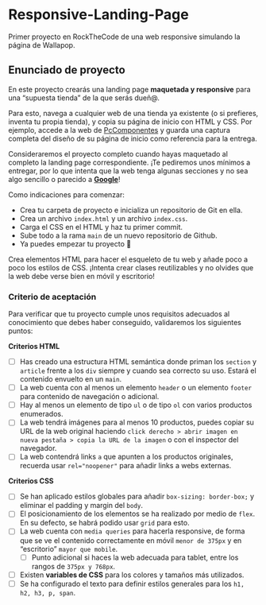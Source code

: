 # Responsive-Landing-Page

Primer proyecto en RockTheCode de una web responsive simulando la página de Wallapop.

## Enunciado de proyecto

En este proyecto crearás una landing page **maquetada y responsive** para una “supuesta tienda” de la que serás dueñ@. 

Para esto, navega a cualquier web de una tienda ya existente (o si prefieres, inventa tu propia tienda), y copia su página de inicio con HTML y CSS. Por ejemplo, accede a la web de [PcComponentes](https://www.pccomponentes.com/) y guarda una captura completa del diseño de su página de inicio como referencia para la entrega.

Consideraremos el proyecto completo cuando hayas maquetado al completo la landing page correspondiente. ¡Te pediremos unos mínimos a entregar, por lo que intenta que la web tenga algunas secciones y no sea algo sencillo o parecido a **[Google](https://www.google.es/)**!

Como indicaciones para comenzar:

- Crea tu carpeta de proyecto e inicializa un repositorio de Git en ella.
- Crea un archivo `index.html` y un archivo `index.css`.
- Carga el CSS en el HTML y haz tu primer commit.
- Sube todo a la rama `main` de un nuevo repositorio de Github.
- Ya puedes empezar tu proyecto 🚀

Crea elementos HTML para hacer el esqueleto de tu web y añade poco a poco los estilos de CSS. ¡Intenta crear clases reutilizables y no olvides que la web debe verse bien en móvil y escritorio!

### Criterio de aceptación

Para verificar que tu proyecto cumple unos requisitos adecuados al conocimiento que debes haber conseguido, validaremos los siguientes puntos:

**Criterios HTML**

- [ ]  Has creado una estructura HTML semántica donde priman los `section` y `article` frente a los `div` siempre y cuando sea correcto su uso. Estará el contenido envuelto en un `main`.
- [ ]  La web cuenta con al menos un elemento `header` o un elemento `footer` para contenido de navegación o adicional.
- [ ]  Hay al menos un elemento de tipo `ul` o de tipo `ol` con varios productos enumerados.
- [ ]  La web tendrá imágenes para al menos 10 productos, puedes copiar su URL de la web original haciendo `click derecho > abrir imagen en nueva pestaña > copia la URL de la imagen` o con el inspector del navegador.
- [ ]  La web contendrá links `a` que apunten a los productos originales, recuerda usar `rel="noopener"` para añadir links a webs externas.

**Criterios CSS**

- [ ]  Se han aplicado estilos globales para añadir `box-sizing: border-box;` y eliminar el padding y margin del `body`.
- [ ]  El posicionamiento de los elementos se ha realizado por medio de `flex`. En su defecto, se habrá podido usar `grid` para esto.
- [ ]  La web cuenta con `media queries` para hacerla responsive, de forma que se ve el contenido correctamente en móvil `menor de 375px` y en “escritorio” `mayor que mobile`.
    - [ ]  Punto adicional si haces la web adecuada para tablet, entre los rangos de `375px y 768px`.
- [ ]  Existen **variables de CSS** para los colores y tamaños más utilizados.
- [ ]  Se ha configurado el texto para definir estilos generales para los `h1, h2, h3, p, span`.
